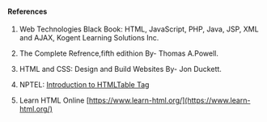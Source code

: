
#### References
1. Web Technologies Black Book: HTML, JavaScript, PHP, Java, JSP, XML and AJAX, Kogent Learning Solutions Inc.

2. The Complete Refrence,fifth edithion By- Thomas A.Powell.

3. HTML and CSS: Design and Build Websites By- Jon Duckett.

4. NPTEL: [Introduction to HTMLTable Tag](https://www.youtube.com/watch?v=KpWO98-fIBg)

5. Learn HTML Online  [https://www.learn-html.org/](https://www.learn-html.org/)